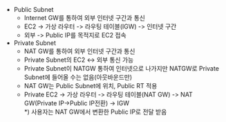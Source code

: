 ## 
- Public Subnet
  - Internet GW를 통하여 외부 인터넷 구간과 통신
  - EC2 -> 가상 라우터 -> 라우팅 테이블(IGW) -> 인터넷 구간
  - 외부 -> Public IP를 목적지로 EC2 접속
- Private Subnet
  - NAT GW를 통하여 외부 인터넷 구간과 통신
  - Private Subnet의 EC2 <-> 외부 통신 가능
  - Private Subnet이 NATGW 통하여 인터넷으로 나가지만 NATGW로 Private Subnet에 들어올 수는 없음(아웃바운드만)
  - NAT GW는 Public Subnet에 위치, Public RT 적용
  - Private EC2 -> 가상 라우터 -> 라우팅 테이블(NAT GW) -> NAT GW(Private IP->Public IP전환) -> IGW  
  *) 사용자는 NAT GW에서 변환한 Public IP로 전달 받음
